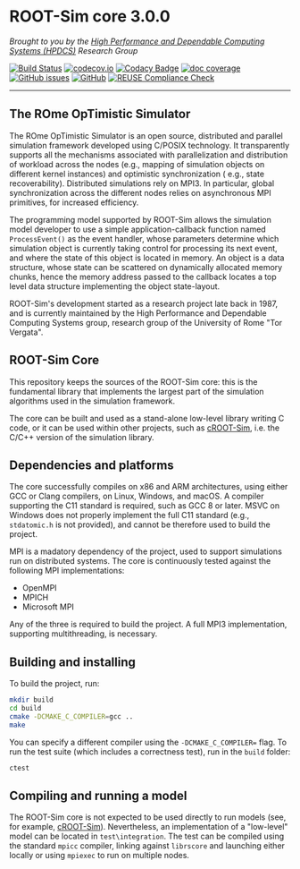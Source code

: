 # ROOT-Sim core 3.0.0

*Brought to you by the [High Performance and Dependable Computing Systems (HPDCS)](https://hpdcs.github.io/)
Research Group*

[![Build Status](https://github.com/ROOT-Sim/core/workflows/ROOT-Sim%20core%20CI/badge.svg)](https://github.com/ROOT-Sim/core/actions)
[![codecov.io](https://codecov.io/gh/ROOT-Sim/branch/master/graphs/badge.svg)](https://codecov.io/gh/ROOT-Sim/core)
[![Codacy Badge](https://app.codacy.com/project/badge/Grade/7519f016f3d942b9b12c6ed03ae4ecf8)](https://www.codacy.com/gh/ROOT-Sim/core/dashboard?utm_source=github.com&amp;utm_medium=referral&amp;utm_content=ROOT-Sim/core&amp;utm_campaign=Badge_Grade)
[![doc coverage](https://img.shields.io/endpoint?url=https%3A%2F%2Froot-sim.github.io%2Fcore%2Fdocs%2Fcoverage%2Fmaster.json)](https://root-sim.github.io/core/docs/)
[![GitHub issues](https://img.shields.io/github/issues/ROOT-Sim/core)](https://github.com/ROOT-Sim/core/issues)
[![GitHub](https://img.shields.io/github/license/ROOT-Sim/core)](https://github.com/ROOT-Sim/core/blob/master/LICENSES/GPL-3.0-only.txt)
[![REUSE Compliance Check](https://github.com/ROOT-Sim/core/actions/workflows/reuse_check.yml/badge.svg)](https://github.com/ROOT-Sim/core/actions/workflows/reuse_check.yml)

----------------------------------------------------------------------------------------


## The ROme OpTimistic Simulator

The ROme OpTimistic Simulator is an open source, distributed and parallel simulation framework developed using C/POSIX
technology. It transparently supports all the mechanisms associated with parallelization and distribution of workload
across the nodes (e.g., mapping of simulation objects on different kernel instances) and optimistic synchronization (
e.g., state recoverability). Distributed simulations rely on MPI3. In particular, global synchronization across the
different nodes relies on asynchronous MPI primitives, for increased efficiency.

The programming model supported by ROOT-Sim allows the simulation model developer to use a simple application-callback
function named `ProcessEvent()` as the event handler, whose parameters determine which simulation object is currently
taking control for processing its next event, and where the state of this object is located in memory. An object is a
data structure, whose state can be scattered on dynamically allocated memory chunks, hence the memory address passed to
the callback locates a top level data structure implementing the object state-layout.

ROOT-Sim's development started as a research project late back in 1987, and is currently maintained by the High
Performance and Dependable Computing Systems group, research group of the University of Rome "Tor Vergata".


## ROOT-Sim Core

This repository keeps the sources of the ROOT-Sim core: this is the fundamental library that implements the largest
part of the simulation algorithms used in the simulation framework.

The core can be built and used as a stand-alone low-level library writing C code, or it can be used within other
projects, such as [cROOT-Sim](https://gihub.com/ROOT-Sim/cROOT-Sim), i.e. the C/C++ version of the simulation library. 

## Dependencies and platforms

The core successfully compiles on x86 and ARM architectures, using either GCC or Clang compilers, on Linux, Windows,
and macOS.
A compiler supporting the C11 standard is required, such as GCC 8 or later. MSVC on Windows does not properly implement
the full C11 standard (e.g., `stdatomic.h` is not provided), and cannot be therefore used to build the project. 

MPI is a madatory dependency of the project, used to support simulations run on distributed systems. 
The core is continuously tested against the following MPI implementations:
* OpenMPI
* MPICH
* Microsoft MPI

Any of the three is required to build the project. A full MPI3 implementation, supporting multithreading, is necessary.


## Building and installing

To build the project, run:

```bash
mkdir build
cd build
cmake -DCMAKE_C_COMPILER=gcc ..
make
```

You can specify a different compiler using the `-DCMAKE_C_COMPILER=` flag.
To run the test suite (which includes a correctness test), run in the `build` folder:

```bash
ctest
```

## Compiling and running a model

The ROOT-Sim core is not expected to be used directly to run models (see, for example,
[cROOT-Sim](https://gihub.com/ROOT-Sim/cROOT-Sim)). Nevertheless, an implementation of a "low-level" model
can be located in `test\integration`.
The test can be compiled using the standard `mpicc` compiler, linking against `librscore` and launching either
locally or using `mpiexec` to run on multiple nodes.
